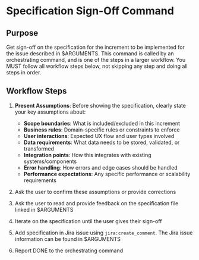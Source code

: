 # Specification Sign-Off Command

## Purpose

Get sign-off on the specification for the increment to be implemented for the issue described in $ARGUMENTS.
This command is called by an orchestrating command, and is one of the steps in a larger workflow.
You MUST follow all workflow steps below, not skipping any step and doing all steps in order.

## Workflow Steps

1. **Present Assumptions**: Before showing the specification, clearly state your key assumptions about:
   - **Scope boundaries**: What is included/excluded in this increment
   - **Business rules**: Domain-specific rules or constraints to enforce
   - **User interactions**: Expected UX flow and user types involved
   - **Data requirements**: What data needs to be stored, validated, or transformed
   - **Integration points**: How this integrates with existing systems/components
   - **Error handling**: How errors and edge cases should be handled
   - **Performance expectations**: Any specific performance or scalability requirements

2. Ask the user to confirm these assumptions or provide corrections

3. Ask the user to read and provide feedback on the specification file linked in $ARGUMENTS

4. Iterate on the specification until the user gives their sign-off

5. Add specification in Jira issue using `jira:create_comment`. The Jira issue information can be found in $ARGUMENTS

6. Report DONE to the orchestrating command
